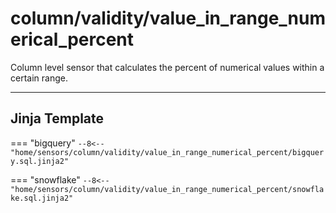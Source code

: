 # column/validity/value_in_range_numerical_percent
Column level sensor that calculates the percent of numerical values within a certain range.
___
## Jinja Template

=== "bigquery"
    ```
    --8<-- "home/sensors/column/validity/value_in_range_numerical_percent/bigquery.sql.jinja2"
    ```

=== "snowflake"
    ```
    --8<-- "home/sensors/column/validity/value_in_range_numerical_percent/snowflake.sql.jinja2"
    ```
